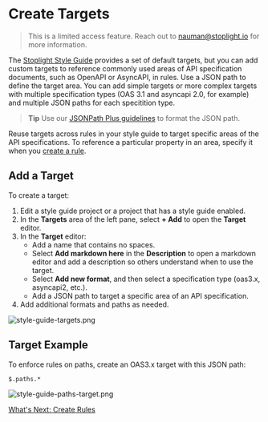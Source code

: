 # Create Targets

<!-- theme: info -->
<!--Shared style guides are available on the **Professional** and **Enterprise** plans.--> 

> This is a limited access feature. Reach out to nauman@stoplight.io for more information.

The [Stoplight Style Guide](https://apistylebook.stoplight.io/docs/stoplight-style-guide) provides a set of default targets, but you can add custom targets to reference commonly used areas of API specification documents, such as OpenAPI or AsyncAPI, in rules. Use a JSON path to define the target area. You can add simple targets or more complex targets with multiple specification types (OAS 3.1 and asyncapi 2.0, for example) and multiple JSON paths for each specitition type.

>**Tip**
>Use our [JSONPath Plus guidelines]( https://meta.stoplight.io/docs/spectral/ZG9jOjYyMDc0NA-rulesets#jsonpath-plus) to format the JSON path.

Reuse targets across rules in your style guide to target specific areas of the API specifications. To reference a particular property in an area, specify it when you [create a rule](c-create-rules.md).

## Add a Target

To create a target:

1. Edit a style guide project or a project that has a style guide enabled.
2. In the **Targets** area of the left pane, select **+ Add** to open the **Target** editor.
3. In the **Target** editor:
    - Add a name that contains no spaces.
    - Select **Add markdown here** in the **Description** to open a markdown editor and add a description so others understand when to use the target.
    - Select **Add new format**, and then select a specification type (oas3.x, asyncapi2, etc.).
    - Add a JSON path to target a specific area of an API specification.
4. Add additional formats and paths as needed.

![style-guide-targets.png](https://stoplight.io/api/v1/projects/cHJqOjI/images/KSsNYD2pDHA)

## Target Example
To enforce rules on paths, create an OAS3.x target with this JSON path:

`$.paths.*`

![style-guide-paths-target.png](https://stoplight.io/api/v1/projects/cHJqOjI/images/agsDhzXTkHE)

[What's Next: Create Rules](c-create-rules.md)